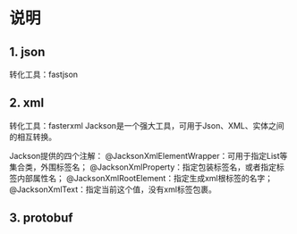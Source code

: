 # 说明

## 1. json

转化工具：fastjson

## 2. xml

转化工具：fasterxml
Jackson是一个强大工具，可用于Json、XML、实体之间的相互转换。

Jackson提供的四个注解：
@JacksonXmlElementWrapper：可用于指定List等集合类，外围标签名；
@JacksonXmlProperty：指定包装标签名，或者指定标签内部属性名；
@JacksonXmlRootElement：指定生成xml根标签的名字；
@JacksonXmlText：指定当前这个值，没有xml标签包裹。 

## 3. protobuf


